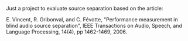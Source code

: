 Just a project to evaluate source separation based on the article:

E. Vincent, R. Gribonval, and C. Févotte, "Performance measurement in blind audio source separation", IEEE Transactions 
on Audio, Speech, and Language Processing, 14(4), pp 1462-1469, 2006.
